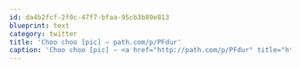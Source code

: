 ```yaml
---
id: da4b2fcf-2f0c-47f7-bfaa-95cb3b89e813
blueprint: text
category: twitter
title: 'Choo choo [pic] — path.com/p/PFdur'
caption: 'Choo choo [pic] — <a href="http://path.com/p/PFdur" title="http://path.com/p/PFdur" class="link link_untco">path.com/p/PFdur</a>'
---
```

